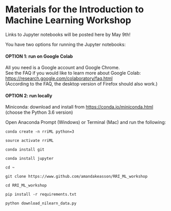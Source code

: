 # Materials for the Introduction to Machine Learning Workshop


Links to Jupyter notebooks will be posted here by May 9th!

You have two options for running the Jupyter notebooks:


#### OPTION 1: run on Google Colab

All you need is a Google account and Google Chrome.  
See the FAQ if you would like to learn more about Google Colab:
https://research.google.com/colaboratory/faq.html  
(According to the FAQ, the desktop version of Firefox should also work.)

#### OPTION 2: run locally

Miniconda: download and install from https://conda.io/miniconda.html (choose the Python 3.6 version)  

Open Anaconda Prompt (Windows) or Terminal (Mac) and run the following:

`conda create -n rriML python=3`  

`source activate rriML`  

`conda install git`  

`conda install jupyter`  

`cd ~`  

`git clone https://www.github.com/amandakeasson/RRI_ML_workshop`  

`cd RRI_ML_workshop`  

`pip install -r requirements.txt` 

`python download_nilearn_data.py`

